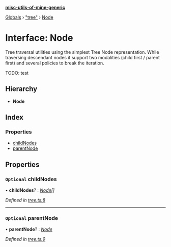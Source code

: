 **[misc-utils-of-mine-generic](../README.md)**

[Globals](../globals.md) › ["tree"](../modules/_tree_.md) › [Node](_tree_.node.md)

# Interface: Node

Tree traversal utilities using the simplest Tree Node representation. While traversing descendant nodes it support two modalities (child first / parent first) and several policies to break the iteration.

TODO: test

## Hierarchy

* **Node**

## Index

### Properties

* [childNodes](_tree_.node.md#optional-childnodes)
* [parentNode](_tree_.node.md#optional-parentnode)

## Properties

### `Optional` childNodes

• **childNodes**? : *[Node](_tree_.node.md)[]*

*Defined in [tree.ts:8](https://github.com/cancerberoSgx/misc-utils-of-mine/blob/1cdf757/misc-utils-of-mine-generic/src/tree.ts#L8)*

___

### `Optional` parentNode

• **parentNode**? : *[Node](_tree_.node.md)*

*Defined in [tree.ts:9](https://github.com/cancerberoSgx/misc-utils-of-mine/blob/1cdf757/misc-utils-of-mine-generic/src/tree.ts#L9)*